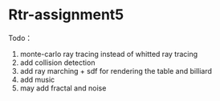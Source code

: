 # Rtr-assignment5

Todo：

1. monte-carlo ray tracing instead of whitted ray tracing
2. add collision detection
3. add ray marching + sdf for rendering the table and billiard
4. add music
5. may add fractal and noise